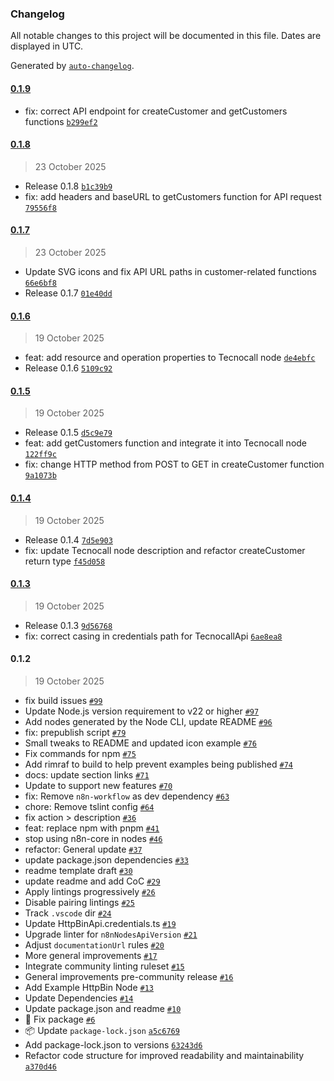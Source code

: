 ### Changelog

All notable changes to this project will be documented in this file. Dates are displayed in UTC.

Generated by [`auto-changelog`](https://github.com/CookPete/auto-changelog).

#### [0.1.9](https://github.com/Pixlink-Team/n8n-nodes-tecnocall/compare/0.1.8...0.1.9)

- fix: correct API endpoint for createCustomer and getCustomers functions [`b299ef2`](https://github.com/Pixlink-Team/n8n-nodes-tecnocall/commit/b299ef2cfc11aa41942ddefa92ffa58f75ac9e81)

#### [0.1.8](https://github.com/Pixlink-Team/n8n-nodes-tecnocall/compare/0.1.7...0.1.8)

> 23 October 2025

- Release 0.1.8 [`b1c39b9`](https://github.com/Pixlink-Team/n8n-nodes-tecnocall/commit/b1c39b95bf69abbca5de595acd76e826b9c778cf)
- fix: add headers and baseURL to getCustomers function for API request [`79556f8`](https://github.com/Pixlink-Team/n8n-nodes-tecnocall/commit/79556f813e0d96eb90b04d3caf130f45b0595d0b)

#### [0.1.7](https://github.com/Pixlink-Team/n8n-nodes-tecnocall/compare/0.1.6...0.1.7)

> 23 October 2025

- Update SVG icons and fix API URL paths in customer-related functions [`66e6bf8`](https://github.com/Pixlink-Team/n8n-nodes-tecnocall/commit/66e6bf87637088ef91539d1ac07c8ba8ea368655)
- Release 0.1.7 [`01e40dd`](https://github.com/Pixlink-Team/n8n-nodes-tecnocall/commit/01e40dd72e52f689e6f02b8d3fa9e79fbd02fa96)

#### [0.1.6](https://github.com/Pixlink-Team/n8n-nodes-tecnocall/compare/0.1.5...0.1.6)

> 19 October 2025

- feat: add resource and operation properties to Tecnocall node [`de4ebfc`](https://github.com/Pixlink-Team/n8n-nodes-tecnocall/commit/de4ebfc2cc0d3916cc25d45d0d55041666c5f771)
- Release 0.1.6 [`5109c92`](https://github.com/Pixlink-Team/n8n-nodes-tecnocall/commit/5109c92d305a5610eb1bc27514e2bdc8976659fc)

#### [0.1.5](https://github.com/Pixlink-Team/n8n-nodes-tecnocall/compare/0.1.4...0.1.5)

> 19 October 2025

- Release 0.1.5 [`d5c9e79`](https://github.com/Pixlink-Team/n8n-nodes-tecnocall/commit/d5c9e7920ca774106882b2122cd2de7b89bbb015)
- feat: add getCustomers function and integrate it into Tecnocall node [`122ff9c`](https://github.com/Pixlink-Team/n8n-nodes-tecnocall/commit/122ff9ca65cc4b4bf42561eb8586c0662239c1fc)
- fix: change HTTP method from POST to GET in createCustomer function [`9a1073b`](https://github.com/Pixlink-Team/n8n-nodes-tecnocall/commit/9a1073be998a2d66a6c807c6c038bbb8c2febe56)

#### [0.1.4](https://github.com/Pixlink-Team/n8n-nodes-tecnocall/compare/0.1.3...0.1.4)

> 19 October 2025

- Release 0.1.4 [`7d5e903`](https://github.com/Pixlink-Team/n8n-nodes-tecnocall/commit/7d5e903fd9577c03b68f87f11c56a433684d289e)
- fix: update Tecnocall node description and refactor createCustomer return type [`f45d058`](https://github.com/Pixlink-Team/n8n-nodes-tecnocall/commit/f45d0584e594bd6cdbc85fb6485645318a7074ea)

#### [0.1.3](https://github.com/Pixlink-Team/n8n-nodes-tecnocall/compare/0.1.2...0.1.3)

> 19 October 2025

- Release 0.1.3 [`9d56768`](https://github.com/Pixlink-Team/n8n-nodes-tecnocall/commit/9d56768ae189a0ca8049ced460cadc2bc229f8c4)
- fix: correct casing in credentials path for TecnocallApi [`6ae8ea8`](https://github.com/Pixlink-Team/n8n-nodes-tecnocall/commit/6ae8ea885da42e724af69de8e892c67a02142d1f)

#### 0.1.2

> 19 October 2025

- fix build issues [`#99`](https://github.com/Pixlink-Team/n8n-nodes-tecnocall/pull/99)
- Update Node.js version requirement to v22 or higher [`#97`](https://github.com/Pixlink-Team/n8n-nodes-tecnocall/pull/97)
- Add nodes generated by the Node CLI, update README [`#96`](https://github.com/Pixlink-Team/n8n-nodes-tecnocall/pull/96)
- fix: prepublish script [`#79`](https://github.com/Pixlink-Team/n8n-nodes-tecnocall/pull/79)
- Small tweaks to README and updated icon example [`#76`](https://github.com/Pixlink-Team/n8n-nodes-tecnocall/pull/76)
- Fix commands for npm [`#75`](https://github.com/Pixlink-Team/n8n-nodes-tecnocall/pull/75)
- Add rimraf to build to help prevent examples being published [`#74`](https://github.com/Pixlink-Team/n8n-nodes-tecnocall/pull/74)
- docs: update section links [`#71`](https://github.com/Pixlink-Team/n8n-nodes-tecnocall/pull/71)
- Update to support new features [`#70`](https://github.com/Pixlink-Team/n8n-nodes-tecnocall/pull/70)
- fix: Remove `n8n-workflow` as dev dependency [`#63`](https://github.com/Pixlink-Team/n8n-nodes-tecnocall/pull/63)
- chore: Remove tslint config [`#64`](https://github.com/Pixlink-Team/n8n-nodes-tecnocall/pull/64)
- fix action &gt; description [`#36`](https://github.com/Pixlink-Team/n8n-nodes-tecnocall/pull/36)
- feat: replace npm with pnpm [`#41`](https://github.com/Pixlink-Team/n8n-nodes-tecnocall/pull/41)
- stop using n8n-core in nodes [`#46`](https://github.com/Pixlink-Team/n8n-nodes-tecnocall/pull/46)
- refactor: General update [`#37`](https://github.com/Pixlink-Team/n8n-nodes-tecnocall/pull/37)
- update package.json dependencies [`#33`](https://github.com/Pixlink-Team/n8n-nodes-tecnocall/pull/33)
- readme template draft [`#30`](https://github.com/Pixlink-Team/n8n-nodes-tecnocall/pull/30)
- update readme and add CoC [`#29`](https://github.com/Pixlink-Team/n8n-nodes-tecnocall/pull/29)
- Apply lintings progressively [`#26`](https://github.com/Pixlink-Team/n8n-nodes-tecnocall/pull/26)
- Disable pairing lintings [`#25`](https://github.com/Pixlink-Team/n8n-nodes-tecnocall/pull/25)
- Track `.vscode` dir [`#24`](https://github.com/Pixlink-Team/n8n-nodes-tecnocall/pull/24)
- Update HttpBinApi.credentials.ts [`#19`](https://github.com/Pixlink-Team/n8n-nodes-tecnocall/pull/19)
- Upgrade linter for `n8nNodesApiVersion` [`#21`](https://github.com/Pixlink-Team/n8n-nodes-tecnocall/pull/21)
- Adjust `documentationUrl` rules [`#20`](https://github.com/Pixlink-Team/n8n-nodes-tecnocall/pull/20)
- More general improvements [`#17`](https://github.com/Pixlink-Team/n8n-nodes-tecnocall/pull/17)
- Integrate community linting ruleset [`#15`](https://github.com/Pixlink-Team/n8n-nodes-tecnocall/pull/15)
- General improvements pre-community release [`#16`](https://github.com/Pixlink-Team/n8n-nodes-tecnocall/pull/16)
- Add Example HttpBin Node [`#13`](https://github.com/Pixlink-Team/n8n-nodes-tecnocall/pull/13)
- Update Dependencies [`#14`](https://github.com/Pixlink-Team/n8n-nodes-tecnocall/pull/14)
- Update package.json and readme [`#10`](https://github.com/Pixlink-Team/n8n-nodes-tecnocall/pull/10)
- :bug: Fix package [`#6`](https://github.com/Pixlink-Team/n8n-nodes-tecnocall/pull/6)
- :package: Update `package-lock.json` [`a5c6769`](https://github.com/Pixlink-Team/n8n-nodes-tecnocall/commit/a5c6769fa77071bc880922c0c81207f2a7b6e738)
- Add package-lock.json to versions [`63243d6`](https://github.com/Pixlink-Team/n8n-nodes-tecnocall/commit/63243d667e5ebb3da4011e2d269cd8829f13513a)
- Refactor code structure for improved readability and maintainability [`a370d46`](https://github.com/Pixlink-Team/n8n-nodes-tecnocall/commit/a370d466b9e7dea1a5ed68e5935ee111d708b36e)
